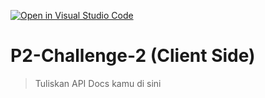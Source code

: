 [![Open in Visual Studio Code](https://classroom.github.com/assets/open-in-vscode-2e0aaae1b6195c2367325f4f02e2d04e9abb55f0b24a779b69b11b9e10269abc.svg)](https://classroom.github.com/online_ide?assignment_repo_id=15478154&assignment_repo_type=AssignmentRepo)
# P2-Challenge-2 (Client Side)

> Tuliskan API Docs kamu di sini
